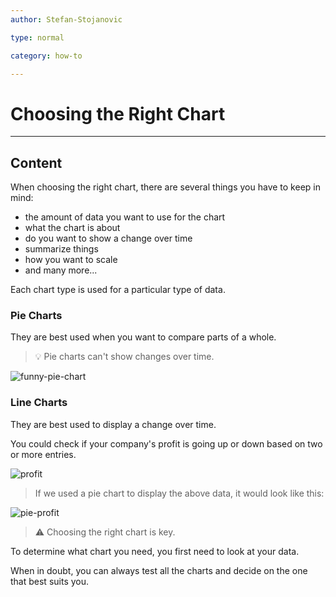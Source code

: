 ```yaml
---
author: Stefan-Stojanovic

type: normal

category: how-to

---
```


# Choosing the Right Chart
 
---
## Content

When choosing the right chart, there are several things you have to keep in mind:
- the amount of data you want to use for the chart
- what the chart is about
- do you want to show a change over time
- summarize things
- how you want to scale
- and many more...

Each chart type is used for a particular type of data.

### Pie Charts

They are best used when you want to compare parts of a whole.
 
> 💡 Pie charts can't show changes over time.

![funny-pie-chart](https://img.enkipro.com/80d2086c44ec2ccd12150a167a841d23.png)

### Line Charts

They are best used to display a change over time. 

You could check if your company's profit is going up or down based on two or more entries.

![profit](https://img.enkipro.com/2cb1875d9992cb9b48d7d7c073fcf343.png)

> If we used a pie chart to display the above data, it would look like this:

![pie-profit](https://img.enkipro.com/b18eb1e2e155d13360823d27b485f541.png)

> ⚠️ Choosing the right chart is key.

To determine what chart you need, you first need to look at your data.

When in doubt, you can always test all the charts and decide on the one that best suits you.